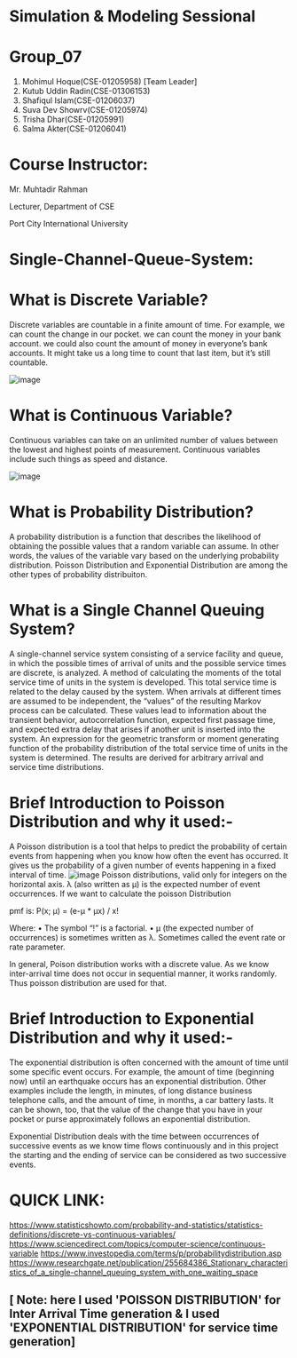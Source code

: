 # Simulation & Modeling Sessional

# Group_07
   1. Mohimul Hoque(CSE-01205958) [Team Leader]
   2. Kutub Uddin Radin(CSE-01306153)
   3. Shafiqul Islam(CSE-01206037)
   4. Suva Dev Showrv(CSE-01205974)
   5. Trisha Dhar(CSE-01205991)
   6. Salma Akter(CSE-01206041)
   
# Course Instructor: 

Mr. Muhtadir Rahman

Lecturer, Department of CSE

Port City International University

# Single-Channel-Queue-System:
# What is Discrete Variable?

Discrete variables are countable in a finite amount of time. For example, we can count the change in our pocket. we can count the money in your bank account. we could also count the amount of money in everyone’s bank accounts. It might take us a long time to count that last item, but it’s still countable.

![image](https://user-images.githubusercontent.com/41919560/114293331-0811a980-9ab7-11eb-9c90-9c0e812a05e2.png)


 # What is Continuous Variable?
 
Continuous variables can take on an unlimited number of values between the lowest and highest points of measurement. Continuous variables include such things as speed and distance.

![image](https://user-images.githubusercontent.com/41919560/114313395-278cee80-9b18-11eb-9f05-db01f7987dd0.png)


# What is Probability Distribution?
A probability distribution is a function that describes the likelihood of obtaining the possible values that a random variable can assume. In other words, the values of the variable vary based on the underlying probability distribution. Poisson Distribution and Exponential Distribution are among the other types of probability distribuiton.

# What is a Single Channel Queuing System?
A single-channel service system consisting of a service facility and queue, in which the possible times of arrival of units and the possible service times are discrete, is analyzed. A method of calculating the moments of the total service time of units in the system is developed. This total service time is related to the delay caused by the system. When arrivals at different times are assumed to be independent, the “values” of the resulting Markov process can be calculated. These values lead to information about the transient behavior, autocorrelation function, expected first passage time, and expected extra delay that arises if another unit is inserted into the system. An expression for the geometric transform or moment generating function of the probability distribution of the total service time of units in the system is determined. The results are derived for arbitrary arrival and service time distributions.

# Brief Introduction to Poisson Distribution and why it used:-
A Poisson distribution is a tool that helps to predict the probability of certain events from happening when you know how often the event has occurred. It gives us the probability of a given number of events happening in a fixed interval of time.
![image](https://user-images.githubusercontent.com/41919560/113600536-f9b03180-9661-11eb-9b9d-0327ce1434eb.png)
Poisson distributions, valid only for integers on the horizontal axis. λ (also written as μ) is the expected number of event occurrences. If we want to calculate the poisson Distribution

pmf is: P(x; μ) = (e-μ * μx) / x!

Where: • The symbol “!” is a factorial. • μ (the expected number of occurrences) is sometimes written as λ. Sometimes called the event rate or rate parameter.

In general, Poison distribution works with a discrete value. As we know inter-arrival time does not occur in sequential manner, it works randomly. Thus poisson distribution are used for that.

# Brief Introduction to Exponential Distribution and why it used:-
The exponential distribution is often concerned with the amount of time until some specific event occurs. For example, the amount of time (beginning now) until an earthquake occurs has an exponential distribution. Other examples include the length, in minutes, of long distance business telephone calls, and the amount of time, in months, a car battery lasts. It can be shown, too, that the value of the change that you have in your pocket or purse approximately follows an exponential distribution.

Exponential Distribution deals with the time between occurrences of successive events as we know time flows continuously and in this project the starting and the ending of service can be considered as two successive events.

# QUICK LINK:
https://www.statisticshowto.com/probability-and-statistics/statistics-definitions/discrete-vs-continuous-variables/
https://www.sciencedirect.com/topics/computer-science/continuous-variable
https://www.investopedia.com/terms/p/probabilitydistribution.asp
https://www.researchgate.net/publication/255684386_Stationary_characteristics_of_a_single-channel_queuing_system_with_one_waiting_space




## [ Note: here I used 'POISSON DISTRIBUTION' for Inter Arrival Time generation & I used 'EXPONENTIAL DISTRIBUTION' for service time generation]
